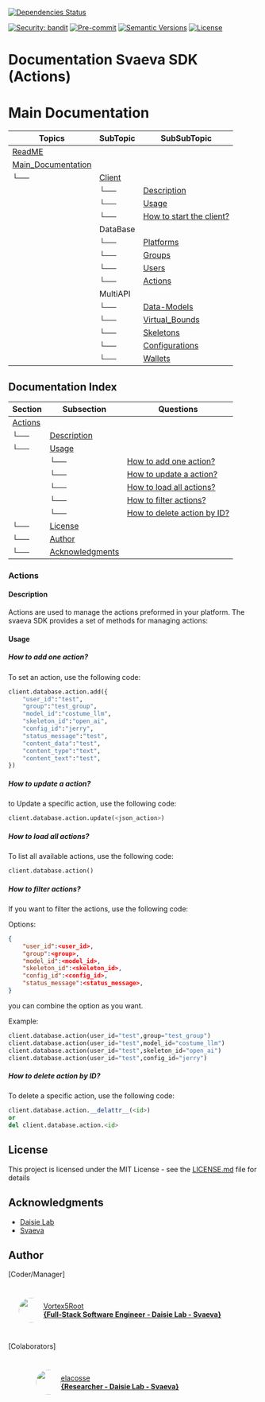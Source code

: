 [![Dependencies Status](https://img.shields.io/badge/dependencies-up%20to%20date-brightgreen.svg)](https://github.com/Daisie-Bell/svaeva-sdk/svaeva-sdk/pulls?utf8=%E2%9C%93&q=is%3Apr%20author%3Aapp%2Fdependabot)

[![Security: bandit](https://img.shields.io/badge/security-bandit-green.svg)](https://github.com/PyCQA/bandit)
[![Pre-commit](https://img.shields.io/badge/pre--commit-enabled-brightgreen?logo=pre-commit&logoColor=white)](https://github.com/Daisie-Bell/svaeva-sdk/svaeva-sdk/blob/master/.pre-commit-config.yaml)
[![Semantic Versions](https://img.shields.io/badge/%20%20%F0%9F%93%A6%F0%9F%9A%80-semantic--versions-e10079.svg)](https://github.com/Daisie-Bell/svaeva-sdk/svaeva-sdk/releases)
[![License](https://img.shields.io/github/license/svaeva-sdk/svaeva-sdk)](https://github.com/Daisie-Bell/svaeva-sdk/svaeva-sdk/LICENSE)

# Documentation Svaeva SDK (Actions)

# Main Documentation

| Topics | SubTopic | SubSubTopic |
| ----- | ----- | ----- |
| [ReadME](../README.md) |  |  |
| [Main_Documentation](../../Main.md) |  |  |
|  └── | [Client](#Client) |  |
|   | └── | [Description](#Description) |
|   | └── | [Usage](#Usage) |
|   | └── | [How to start the client?](#How-to-start-the-client) |
|   | DataBase |  |
|   |  └──     | [Platforms](../DataBase/Platforms/README.md) |
|   |  └──     | [Groups](../DataBase/Groups/README.md) |
|   |  └──     | [Users](../DataBase/Users/README.md) |
|   |  └──     | [Actions](../DataBase/Actions/README.md) |
|   | MultiAPI |  |
|   |  └──     | [Data-Models](../../DataModels/README.md) |
|   |  └──     | [Virtual_Bounds](../../VirtualBounds/README.md) |
|   |  └──     | [Skeletons](../../Skeletons/README.md) |
|   |  └──     | [Configurations](../../Configurations/README.md) |
|   |  └──     | [Wallets](../../MultiAPI/Wallets/README.md) |

## Documentation Index

| Section | Subsection | Questions |
| ------- | ---------- | ------- |
| [Actions](#Actions) |  |  |
|    └──  | [Description](#Description) |  |
|   └──  | [Usage](#Usage) |  |
|         | └── | [How to add one action?](#How-to-add-one-action) |
|         | └── | [How to update a action?](#How-to-update-a-action) |
|         | └── | [How to load all actions?](#How-to-load-all-actions) |
|        | └── | [How to filter actions?](#How-to-filter-actions) |
|       | └── | [How to delete action by ID?](#How-to-delete-action-by-id) |
|   └──  | [License](#License) |  |
|   └──  | [Author](#Author) |  |
|   └──  | [Acknowledgments](#Acknowledgments) |  |


### Actions

#### Description

Actions are used to manage the actions preformed in your platform. The svaeva SDK provides a set of methods for managing actions:

#### Usage

##### How to add one action?

To set an action, use the following code:

```python
client.database.action.add({
    "user_id":"test",
    "group":"test_group",
    "model_id":"costume_llm",
    "skeleton_id":"open_ai",
    "config_id":"jerry",
    "status_message":"test",
    "content_data":"test",
    "content_type":"text",
    "content_text":"test",
})
```

##### How to update a action?

to Update a specific action, use the following code:

```python
client.database.action.update(<json_action>)
```

##### How to load all actions?

To list all available actions, use the following code:

```python
client.database.action()
```

##### How to filter actions?

If you want to filter the actions, use the following code:

Options:
```json
{
    "user_id":<user_id>,
    "group":<group>,
    "model_id":<model_id>,
    "skeleton_id":<skeleton_id>,
    "config_id":<config_id>,
    "status_message":<status_message>,
}
```

you can combine the option as you want.

Example:
```python
client.database.action(user_id="test",group="test_group")
client.database.action(user_id="test",model_id="costume_llm")
client.database.action(user_id="test",skeleton_id="open_ai")
client.database.action(user_id="test",config_id="jerry")
```

##### How to delete action by ID?

To delete a specific action, use the following code:

```python
client.database.action.__delattr__(<id>)
or 
del client.database.action.<id>
```

## License

This project is licensed under the MIT License - see the [LICENSE.md](../../LICENSE.md) file for details

## Acknowledgments

-   [Daisie Lab](https://daisie.com/)
-   [Svaeva](https://svaeva.com/)

## Author

[Coder/Manager]

<a href="https://github.com/Vortex5Root">
    <div style="display: flex; justify-content: center; align-items: center; height: 100px; width: 450px;">
        <img src=https://avatars.githubusercontent.com/u/102427260?v=4 width=50 style="border-radius: 50%;"></img>
        <a href="https://github.com/Vortex5Root">Vortex5Root <br><b>        {Full-Stack Software Engineer - Daisie Lab - Svaeva}</b></a>
    </div>
</a>


[Colaborators]

<a href="https://github.com/elacosse">
    <div style="display: flex; justify-content: center; align-items: center; height: 100px; width: 400px;">
        <img src=https://avatars.githubusercontent.com/u/20797023?v=4 width=50 style="border-radius: 50%;">
        <a href="https://github.com/elacosse">elacosse <br><b>{Researcher - Daisie Lab - Svaeva}</b> </a>
    </div>
</a>